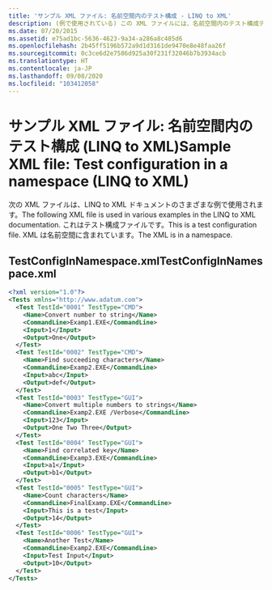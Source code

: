 ```yaml
---
title: 'サンプル XML ファイル: 名前空間内のテスト構成 - LINQ to XML'
description: (例で使用されている) この XML ファイルには、名前空間内のテスト構成データが含まれています。
ms.date: 07/20/2015
ms.assetid: e75ad1bc-5636-4623-9a34-a286a8c485d6
ms.openlocfilehash: 2b45ff5196b572a9d1d3161de9470e8e48faa26f
ms.sourcegitcommit: 0c3ce6d2e7586d925a30f231f32046b7b3934acb
ms.translationtype: HT
ms.contentlocale: ja-JP
ms.lasthandoff: 09/08/2020
ms.locfileid: "103412058"
---
```

# <a name="sample-xml-file-test-configuration-in-a-namespace-linq-to-xml"></a><span data-ttu-id="fe598-103">サンプル XML ファイル: 名前空間内のテスト構成 (LINQ to XML)</span><span class="sxs-lookup"><span data-stu-id="fe598-103">Sample XML file: Test configuration in a namespace (LINQ to XML)</span></span>

<span data-ttu-id="fe598-104">次の XML ファイルは、LINQ to XML ドキュメントのさまざまな例で使用されます。</span><span class="sxs-lookup"><span data-stu-id="fe598-104">The following XML file is used in various examples in the LINQ to XML documentation.</span></span> <span data-ttu-id="fe598-105">これはテスト構成ファイルです。</span><span class="sxs-lookup"><span data-stu-id="fe598-105">This is a test configuration file.</span></span> <span data-ttu-id="fe598-106">XML は名前空間に含まれています。</span><span class="sxs-lookup"><span data-stu-id="fe598-106">The XML is in a namespace.</span></span>

## <a name="testconfiginnamespacexml"></a><span data-ttu-id="fe598-107">TestConfigInNamespace.xml</span><span class="sxs-lookup"><span data-stu-id="fe598-107">TestConfigInNamespace.xml</span></span>

```xml
<?xml version="1.0"?>
<Tests xmlns="http://www.adatum.com">
  <Test TestId="0001" TestType="CMD">
    <Name>Convert number to string</Name>
    <CommandLine>Examp1.EXE</CommandLine>
    <Input>1</Input>
    <Output>One</Output>
  </Test>
  <Test TestId="0002" TestType="CMD">
    <Name>Find succeeding characters</Name>
    <CommandLine>Examp2.EXE</CommandLine>
    <Input>abc</Input>
    <Output>def</Output>
  </Test>
  <Test TestId="0003" TestType="GUI">
    <Name>Convert multiple numbers to strings</Name>
    <CommandLine>Examp2.EXE /Verbose</CommandLine>
    <Input>123</Input>
    <Output>One Two Three</Output>
  </Test>
  <Test TestId="0004" TestType="GUI">
    <Name>Find correlated key</Name>
    <CommandLine>Examp3.EXE</CommandLine>
    <Input>a1</Input>
    <Output>b1</Output>
  </Test>
  <Test TestId="0005" TestType="GUI">
    <Name>Count characters</Name>
    <CommandLine>FinalExamp.EXE</CommandLine>
    <Input>This is a test</Input>
    <Output>14</Output>
  </Test>
  <Test TestId="0006" TestType="GUI">
    <Name>Another Test</Name>
    <CommandLine>Examp2.EXE</CommandLine>
    <Input>Test Input</Input>
    <Output>10</Output>
  </Test>
</Tests>
```
